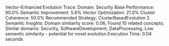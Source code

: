 Vector-Enhanced Evolution Trace:
Domain: Security
Base Performance: 90.0%
Semantic Improvement: 5.6%
Vector Optimization: 21.0%
Cluster Coherence: 50.0%
Recommended Strategy: ClusterBasedEvolution 3
Semantic Insights: Domain similarity score: 0.06; Found 10 related concepts; Similar domains: Security, SoftwareDevelopment, DataProcessing; Low semantic similarity - potential for novel evolution
Execution Time: 0.04 seconds
